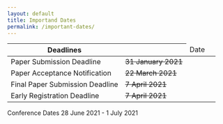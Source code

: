```yaml
---
layout: default 
title: Importand Dates
permalink: /important-dates/
---
```


Deadlines | <td colspan=2>Date<td colspan=2>
--------- | --------------------------------
Paper Submission Deadline | ~~31 January 2021~~ | 21 February 2021
Paper Acceptance Notification | ~~22 March 2021~~ | 6 April 2021
Final Paper Submission Deadline | ~~7 April 2021~~ | 23 April 2021
Early Registration Deadline | ~~7 April 2021~~ | 23 April 2021
Conference Dates <td colspan=2>28 June 2021 - 1 July 2021<td colspan=2>
